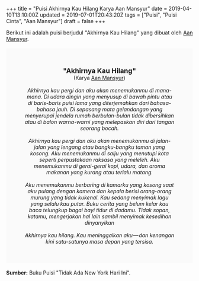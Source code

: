 +++
title = "Puisi Akhirnya Kau Hilang Karya Aan Mansyur"
date = 2019-04-10T13:10:00Z
updated = 2019-07-01T20:43:20Z
tags = ["Puisi", "Puisi Cinta", "Aan Mansyur"]
draft = false
+++

<div dir="ltr" style="text-align: left;" trbidi="on"><div dir="ltr" style="text-align: left;" trbidi="on"><div style="text-align: justify;">Berikut ini adalah puisi berjudul "Akhirnya Kau Hilang" yang dibuat oleh <a href="https://medium.com/@hurufkecil" target="_blank">Aan Mansyur</a>. </div><br /><div style="background: #FAFAFA; font-size: 14px; height: auto; margin: 0 auto; padding: 50px; text-align: center; width: auto;"><span style="font-size: 18px;"><b>"Akhirnya Kau Hilang"</b></span><br />(Karya <a href="https://www.sekata.web.id/tags/aan-mansyur" target="_blank">Aan Mansyur</a>)<br /><br /><i>Akhirnya kau pergi dan aku akan menemukanmu di mana-mana. Di udara dingin yang menyusup di bawah pintu atau di baris-baris puisi lama yang diterjemahkan dari bahasa-bahasa jauh. Di sepasang mata gelandangan yang menyerupai jendela rumah berbulan-bulan tidak dibersihkan atau di balon warna-warni yang melepaskan diri dari tangan seorang bocah.<br /><br />Akhirnya kau pergi dan aku akan menemukanmu di jalan-jalan yang lengang atau bangku-bangku taman yang kosong. Aku menemukanmu di salju yang menutupi kota seperti perpustakaan raksasa yang meleleh. Aku menemukanmu di gerai-gerai kopi, udara, dan aroma makanan yang kurang atau terlalu matang.<br /><br />Aku menemukanmu berbaring di kamarku yang kosong saat aku pulang dengan kamera dan kepala berisi orang-orang murung yang tidak kukenal. Kau sedang menyimak lagu yang selalu kau putar. Buku cerita yang belum kelar kau baca telungkup bagai bayi tidur di dadamu. Tidak sopan, katamu, mengerjakan hal lain sambil menyimak kesedihan dinyanyikan<br /><br />Akhirnya kau hilang. Kau meninggalkan aku — dan kenangan kini satu-satunya masa depan yang tersisa.</i></div></div><br /><div style="text-align: justify;"><b>Sumber:</b> Buku Puisi "Tidak Ada New York Hari Ini".</div></div>
